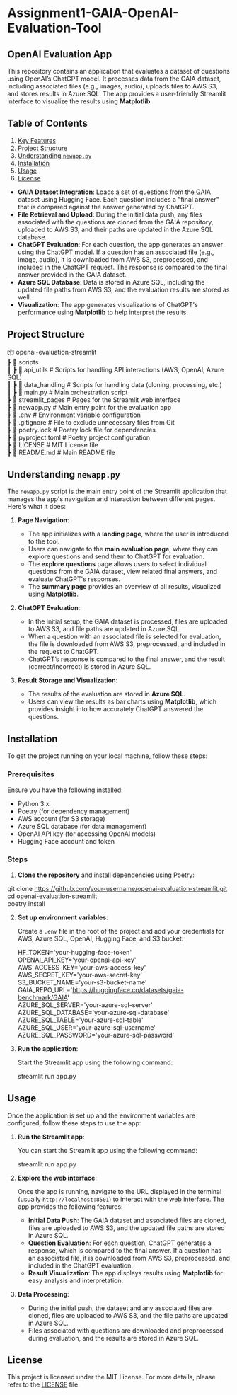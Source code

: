 # Assignment1-GAIA-OpenAI-Evaluation-Tool

## OpenAI Evaluation App

This repository contains an application that evaluates a dataset of questions using OpenAI’s ChatGPT model. It processes data from the GAIA dataset, including associated files (e.g., images, audio), uploads files to AWS S3, and stores results in Azure SQL. The app provides a user-friendly Streamlit interface to visualize the results using **Matplotlib**.

## Table of Contents

1. [Key Features](#key-features)
2. [Project Structure](#project-structure)
3. [Understanding `newapp.py`](#understanding-newapppy)
4. [Installation](#installation)
5. [Usage](#usage)
6. [License](#license)

- **GAIA Dataset Integration**: Loads a set of questions from the GAIA dataset using Hugging Face. Each question includes a "final answer" that is compared against the answer generated by ChatGPT.
- **File Retrieval and Upload**: During the initial data push, any files associated with the questions are cloned from the GAIA repository, uploaded to AWS S3, and their paths are updated in the Azure SQL database.
- **ChatGPT Evaluation**: For each question, the app generates an answer using the ChatGPT model. If a question has an associated file (e.g., image, audio), it is downloaded from AWS S3, preprocessed, and included in the ChatGPT request. The response is compared to the final answer provided in the GAIA dataset.
- **Azure SQL Database**: Data is stored in Azure SQL, including the updated file paths from AWS S3, and the evaluation results are stored as well.
- **Visualization**: The app generates visualizations of ChatGPT's performance using **Matplotlib** to help interpret the results.

## Project Structure
📦 openai-evaluation-streamlit  
 ┣ 📂 scripts  
 ┃ ┣ 📂 api_utils         # Scripts for handling API interactions (AWS, OpenAI, Azure SQL)  
 ┃ ┣ 📂 data_handling     # Scripts for handling data (cloning, processing, etc.)  
 ┃ ┣ 📜 main.py           # Main orchestration script  
 ┣ 📂 streamlit_pages      # Pages for the Streamlit web interface  
 ┣ 📜 newapp.py            # Main entry point for the evaluation app  
 ┣ 📜 .env                 # Environment variable configuration  
 ┣ 📜 .gitignore           # File to exclude unnecessary files from Git  
 ┣ 📜 poetry.lock          # Poetry lock file for dependencies  
 ┣ 📜 pyproject.toml       # Poetry project configuration  
 ┣ 📜 LICENSE              # MIT License file  
 ┣ 📜 README.md            # Main README file



## Understanding `newapp.py`

The `newapp.py` script is the main entry point of the Streamlit application that manages the app's navigation and interaction between different pages. Here's what it does:

1. **Page Navigation**:
   - The app initializes with a **landing page**, where the user is introduced to the tool.
   - Users can navigate to the **main evaluation page**, where they can explore questions and send them to ChatGPT for evaluation.
   - The **explore questions** page allows users to select individual questions from the GAIA dataset, view related final answers, and evaluate ChatGPT's responses.
   - The **summary page** provides an overview of all results, visualized using **Matplotlib**.

2. **ChatGPT Evaluation**:
   - In the initial setup, the GAIA dataset is processed, files are uploaded to AWS S3, and file paths are updated in Azure SQL.
   - When a question with an associated file is selected for evaluation, the file is downloaded from AWS S3, preprocessed, and included in the request to ChatGPT.
   - ChatGPT’s response is compared to the final answer, and the result (correct/incorrect) is stored in Azure SQL.

3. **Result Storage and Visualization**:
   - The results of the evaluation are stored in **Azure SQL**.
   - Users can view the results as bar charts using **Matplotlib**, which provides insight into how accurately ChatGPT answered the questions.

## Installation

To get the project running on your local machine, follow these steps:

### Prerequisites

Ensure you have the following installed:
- Python 3.x
- Poetry (for dependency management)
- AWS account (for S3 storage)
- Azure SQL database (for data management)
- OpenAI API key (for accessing OpenAI models)
- Hugging Face account and token

### Steps

1. **Clone the repository** and install dependencies using Poetry:

git clone https://github.com/your-username/openai-evaluation-streamlit.git  
cd openai-evaluation-streamlit  
poetry install

2. **Set up environment variables**:

   Create a `.env` file in the root of the project and add your credentials for AWS, Azure SQL, OpenAI, Hugging Face, and S3 bucket:

   HF_TOKEN='your-hugging-face-token'  
   OPENAI_API_KEY='your-openai-api-key'  
   AWS_ACCESS_KEY='your-aws-access-key'  
   AWS_SECRET_KEY='your-aws-secret-key'  
   S3_BUCKET_NAME='your-s3-bucket-name'  
   GAIA_REPO_URL='https://huggingface.co/datasets/gaia-benchmark/GAIA'  
   AZURE_SQL_SERVER='your-azure-sql-server'  
   AZURE_SQL_DATABASE='your-azure-sql-database'
   AZURE_SQL_TABLE='your-azure-sql-table'  
   AZURE_SQL_USER='your-azure-sql-username'  
   AZURE_SQL_PASSWORD='your-azure-sql-password'  

4. **Run the application**:

   Start the Streamlit app using the following command:

   streamlit run app.py

## Usage

Once the application is set up and the environment variables are configured, follow these steps to use the app:

1. **Run the Streamlit app**:

   You can start the Streamlit app using the following command:

   streamlit run app.py

2. **Explore the web interface**:

   Once the app is running, navigate to the URL displayed in the terminal (usually `http://localhost:8501`) to interact with the web interface. The app provides the following features:

   - **Initial Data Push**: The GAIA dataset and associated files are cloned, files are uploaded to AWS S3, and the updated file paths are stored in Azure SQL.
   - **Question Evaluation**: For each question, ChatGPT generates a response, which is compared to the final answer. If a question has an associated file, it is downloaded from AWS S3, preprocessed, and included in the ChatGPT evaluation.
   - **Result Visualization**: The app displays results using **Matplotlib** for easy analysis and interpretation.

3. **Data Processing**:

   - During the initial push, the dataset and any associated files are cloned, files are uploaded to AWS S3, and the file paths are updated in Azure SQL.
   - Files associated with questions are downloaded and preprocessed during evaluation, and the results are stored in Azure SQL.

## License

This project is licensed under the MIT License. For more details, please refer to the [LICENSE](LICENSE) file.


